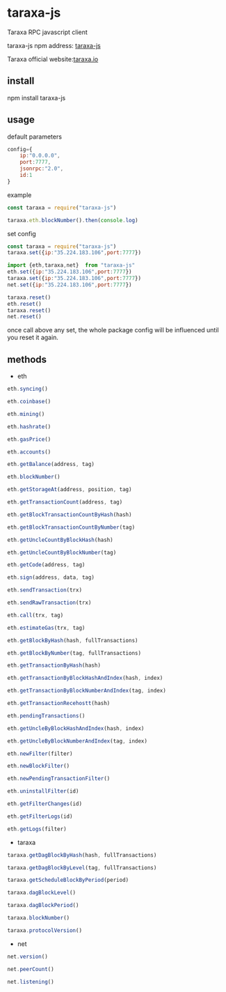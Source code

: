 # taraxa-js
Taraxa RPC javascript client  

taraxa-js npm address: [taraxa-js](https://www.npmjs.com/package/taraxa-js)  

Taraxa official website:[taraxa.io](https://taraxa.io)  

## install
npm install taraxa-js

## usage
default parameters
``` js
config={
    ip:"0.0.0.0",
    port:7777,
    jsonrpc:"2.0",
    id:1
}
```
example
``` js
const taraxa = require("taraxa-js")

taraxa.eth.blockNumber().then(console.log)

```
set config
``` js
const taraxa = require("taraxa-js")
taraxa.set({ip:"35.224.183.106",port:7777})

import {eth,taraxa,net}  from "taraxa-js"
eth.set({ip:"35.224.183.106",port:7777})
taraxa.set({ip:"35.224.183.106",port:7777})
net.set({ip:"35.224.183.106",port:7777})

taraxa.reset()
eth.reset()
taraxa.reset()
net.reset()

```
once call above any set, the whole package config will be influenced until you reset it again.

## methods
- eth
``` js
eth.syncing()

eth.coinbase()

eth.mining()

eth.hashrate()

eth.gasPrice()

eth.accounts()

eth.getBalance(address, tag)

eth.blockNumber()

eth.getStorageAt(address, position, tag)

eth.getTransactionCount(address, tag)

eth.getBlockTransactionCountByHash(hash)

eth.getBlockTransactionCountByNumber(tag)

eth.getUncleCountByBlockHash(hash)

eth.getUncleCountByBlockNumber(tag)

eth.getCode(address, tag)

eth.sign(address, data, tag)

eth.sendTransaction(trx)

eth.sendRawTransaction(trx)

eth.call(trx, tag)

eth.estimateGas(trx, tag)

eth.getBlockByHash(hash, fullTransactions)

eth.getBlockByNumber(tag, fullTransactions)

eth.getTransactionByHash(hash)

eth.getTransactionByBlockHashAndIndex(hash, index)

eth.getTransactionByBlockNumberAndIndex(tag, index)

eth.getTransactionRecehostt(hash)

eth.pendingTransactions()

eth.getUncleByBlockHashAndIndex(hash, index)

eth.getUncleByBlockNumberAndIndex(tag, index)

eth.newFilter(filter)

eth.newBlockFilter()

eth.newPendingTransactionFilter()

eth.uninstallFilter(id)

eth.getFilterChanges(id)

eth.getFilterLogs(id)

eth.getLogs(filter)
```

- taraxa
``` js
taraxa.getDagBlockByHash(hash, fullTransactions)

taraxa.getDagBlockByLevel(tag, fullTransactions)

taraxa.getScheduleBlockByPeriod(period)

taraxa.dagBlockLevel()

taraxa.dagBlockPeriod()

taraxa.blockNumber()

taraxa.protocolVersion()
```

- net
``` js
net.version()

net.peerCount()

net.listening()
```
